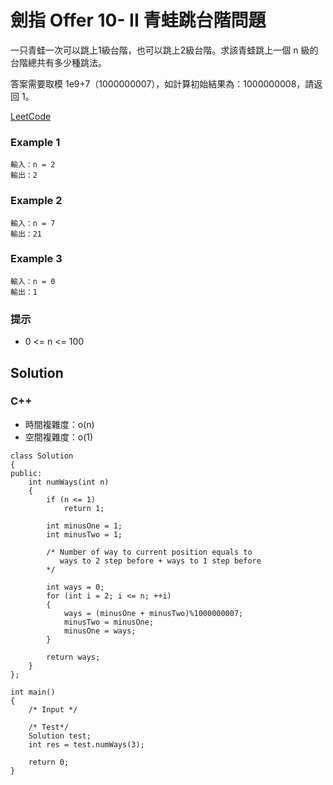 # 劍指 Offer 10- II 青蛙跳台階問題

一只青蛙一次可以跳上1級台階，也可以跳上2級台階。求該青蛙跳上一個 n 級的台階總共有多少種跳法。

答案需要取模 1e9+7（1000000007），如計算初始結果為：1000000008，請返回 1。

[LeetCode](https://leetcode-cn.com/problems/ing-wa-tiao-tai-jie-wen-ti-lcof/)

### Example 1
```
輸入：n = 2
輸出：2
```

### Example 2
```
輸入：n = 7
輸出：21
```

### Example 3
```
輸入：n = 0
輸出：1
```


### 提示
* 0 <= n <= 100


## Solution  

### C++

* 時間複雜度：o(n)
* 空間複雜度：o(1)

```
class Solution
{
public:
    int numWays(int n)
    {
        if (n <= 1)
            return 1;

        int minusOne = 1;
        int minusTwo = 1;

        /* Number of way to current position equals to
           ways to 2 step before + ways to 1 step before
        */

        int ways = 0;
        for (int i = 2; i <= n; ++i)
        {
            ways = (minusOne + minusTwo)%1000000007;
            minusTwo = minusOne;
            minusOne = ways;
        }

        return ways;
    }
};

int main()
{
    /* Input */

    /* Test*/
    Solution test;
    int res = test.numWays(3);

    return 0;
}
```
